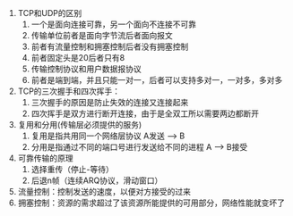 1.   TCP和UDP的区别
     1.   一个是面向连接可靠，另一个面向不连接不可靠
     2.   传输单位前者是面向字节流后者面向报文
     3.   前者有流量控制和拥塞控制后者没有拥塞控制
     4.   前者固定头是20后者只有8
     5.   传输控制协议和用户数据报协议
     6.   前者是端到端，并且只能一对一，后者可以支持多对一，一对多，多对多
2.   TCP的三次握手和四次挥手：
     1.   三次握手的原因是防止失效的连接又连接起来
     2.   四次挥手是双方进行断开连接，由于是全双工所以需要两边都断开
3.   复用和分用(传输层必须提供的服务)
     1.   复用是指共用同一个网络层协议 A发送 --> B
     2.   分用是指通过不同的端口号进行发送给不同的进程 A --> B接受
4.   可靠传输的原理
     1.   选择重传（停止-等待）
     2.   后退n帧（连续ARQ协议，滑动窗口）
5.   流量控制：控制发送的速度，以便对方接受的过来
6.   拥塞控制：资源的需求超过了该资源所能提供的可用部分，网络性能就变坏了

 